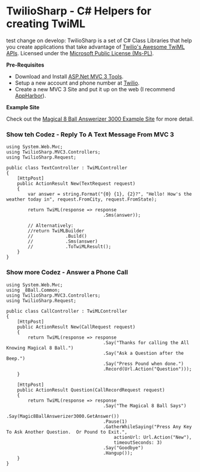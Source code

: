 # TwilioSharp - C# Helpers for creating TwiML
test change on develop:
TwilioSharp is a set of C# Class Libraries that help you create applications that take advantage of [Twilio's Awesome TwiML APIs](http://www.twilio.com/docs/api/twiml/).  Licensed under the [Microsoft Public License (Ms-PL)](http://www.opensource.org/licenses/ms-pl).

**Pre-Requisites**

* Download and Install [ASP.Net MVC 3 Tools](http://asp.net/mvc).
* Setup a new account and phone number at [Twilio](http://twilio.com).
* Create a new MVC 3 Site and put it up on the web (I recommend [AppHarbor](https://appharbor.com/account/new?referrerUsername=jacob4u2)).

**Example Site**

Check out the [Magical 8 Ball Answerizer 3000 Example Site](https://github.com/jgable/8Ball-MVC-3-TwilioSharp-Example) for more detail.

### Show teh Codez - Reply To A Text Message From MVC 3

```
using System.Web.Mvc;
using TwilioSharp.MVC3.Controllers;
using TwilioSharp.Request;

public class TextController : TwiMLController
{
    [HttpPost]
    public ActionResult New(TextRequest request)
    {
        var answer = string.Format("{0} {1}, {2}?", "Hello! How's the weather today in", request.FromCity, request.FromState);
            
        return TwiML(response => response
                                    .Sms(answer));

        // Alternatively:
        //return TwiMLBuilder
        //            .Build()
        //            .Sms(answer)
        //            .ToTwiMLResult();
    }
}
```

### Show more Codez - Answer a Phone Call

```
using System.Web.Mvc;
using _8Ball.Common;
using TwilioSharp.MVC3.Controllers;
using TwilioSharp.Request;

public class CallController : TwiMLController
{
    [HttpPost]
    public ActionResult New(CallRequest request)
    {
        return TwiML(response => response
                                    .Say("Thanks for calling the All Knowing Magical 8 Ball.")
                                    .Say("Ask a Question after the Beep.")
                                    .Say("Press Pound when done.")
                                    .Record(Url.Action("Question")));
    }

    [HttpPost]
    public ActionResult Question(CallRecordRequest request)
    {
        return TwiML(response => response
                                    .Say("The Magical 8 Ball Says")
                                    .Say(Magic8BallAnswerizer3000.GetAnswer())
                                    .Pause(1)                                        
                                    .GatherWhileSaying("Press Any Key To Ask Another Question.  Or Pound to Exit.", 
                                        actionUrl: Url.Action("New"),
                                        timeoutSeconds: 3)
                                    .Say("Goodbye")
                                    .Hangup());
    }
}
```
